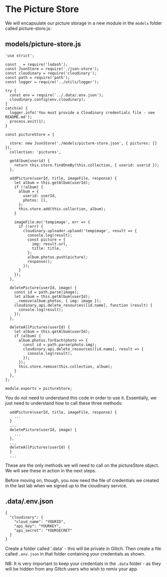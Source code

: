 # The Picture Store

We will encapsulate our picture storage in a new module in the `models` folder called picture-store.js:

## models/picture-store.js

~~~
'use strict';

const _ = require('lodash');
const JsonStore = require('./json-store');
const cloudinary = require('cloudinary');
const path = require('path');
const logger = require('../utils/logger');

try {
  const env = require('../.data/.env.json');
  cloudinary.config(env.cloudinary);
}
catch(e) {
  logger.info('You must provide a Cloudinary credentials file - see README.md');
  process.exit(1);
}

const pictureStore = {

  store: new JsonStore('./models/picture-store.json', { pictures: [] }),
  collection: 'pictures',

  getAlbum(userid) {
    return this.store.findOneBy(this.collection, { userid: userid });
  },

  addPicture(userId, title, imageFile, response) {
    let album = this.getAlbum(userId);
    if (!album) {
      album = {
        userid: userId,
        photos: [],
      };
      this.store.add(this.collection, album);
    }

    imageFile.mv('tempimage', err => {
      if (!err) {
        cloudinary.uploader.upload('tempimage', result => {
          console.log(result);
          const picture = {
            img: result.url,
            title: title,
          };
          album.photos.push(picture);
          response();
        });
      }
    });
  },

  deletePicture(userId, image) {
    const id = path.parse(image);
    let album = this.getAlbum(userId);
    _.remove(album.photos, { img: image });
    cloudinary.api.delete_resources([id.name], function (result) {
      console.log(result);
    });
  },

  deleteAllPictures(userId) {
    let album = this.getAlbum(userId);
    if (album) {
      album.photos.forEach(photo => {
        const id = path.parse(photo.img);
        cloudinary.api.delete_resources([id.name], result => {
          console.log(result);
        });
      });
      this.store.remove(this.collection, album);
    }
  },
};

module.exports = pictureStore;

~~~

You do not need to understand this code in order to use it. Essentially, we just need to understand how to call these three methods:

~~~
  addPicture(userId, title, imageFile, response) {
    ...
  }
  ...
  deletePicture(userId, image) {
    ...
  },
  ...    
  deleteAllPictures(userId) {
  }
  ...
~~~

These are the only methods we will need to call on the pictureStore object. We will see these in action in the next steps.

Before moving on, though, you now need the file of credentials we created in the last lab when we signed up to the cloudinary service.

## .data/.env.json

~~~
{
  "cloudinary": {
    "cloud_name": "YOURID",
    "api_key": "YOURKEY",
    "api_secret": "YOURSECRET"
  }
}
~~~

Create a folder called '.data' - this will be private in Glitch. Then create a file called `.env.json` in that folder containing your credentials as shown.

NB: It is very important to keep your credentials in the `.data` folder - as they will be hidden from any Glitch users who wish to remix your app.

